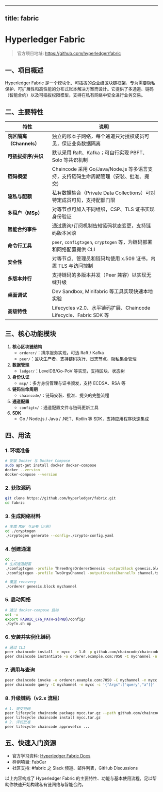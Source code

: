 
---
title: fabric
---

# Hyperledger Fabric

> 官方项目地址: <https://github.com/hyperledger/fabric>

## 一、项目概述  
Hyperledger Fabric 是一个模块化、可插拔的企业级区块链框架，专为需要隐私保护、可扩展性和高性能的分布式账本解决方案而设计。它提供了多通道、链码（智能合约）以及可插拔权限模型，支持在私有网络中安全进行业务交易。

## 二、主要特性  

| 特性 | 说明 |
|------|------|
| **院区隔离（Channels）** | 独立的账本子网络，每个通道只对授权成员可见，保证业务数据隔离 |
| **可插拔排序/共识** | 默认采用 Raft、Kafka；可自行实现 PBFT、Solo 等共识机制 |
| **链码模型** | Chaincode 采用 Go/Java/Node.js 等多语言支持，支持链码生命周期管理（安装、批准、提交) |
| **隐私与配额** | 私有数据集合（Private Data Collections）可对特定成员可见，支持配额门限 |
| **多租户（MSp）** | 对等节点可加入不同组织，CSP、TLS 证书实现身份验证 |
| **智能合约事件** | 通过质询/订阅机制告知链码状态变更，支持链码版本回滚 |
| **命令行工具** | `peer`, `configtxgen`, `cryptogen` 等，为链码部署和网络配置提供 CLI |
| **安全性** | 对等节点、管理员和链码均使用 x.509 证书，内置 TLS 与访问控制 |
| **多版本并行** | 支持链码的多版本并发（Peer 兼容）以实现无缝升级 |
| **桌面调试** | Dev Sandbox, Minifabric 等工具实现快速本地实验 |
| **高级特性** | Lifecycles v2.0、水平链码扩展、Chaincode Lifecycle、Fabric SDK 等 |

## 三、核心功能模块  

1. **核心区块链结构**  
   - `orderer/`：排序服务实现，可选 Raft / Kafka  
   - `peer/`：区块生产者，支持链码执行、日志节点、隐私集合管理  
2. **数据管理**  
   - `ledger/`：LevelDB/Go-PoV 等实现，支持区块、状态树  
3. **身份认证**  
   - `msp/`：多方身份管理与证书颁发，支持 ECDSA、RSA 等  
4. **链码生命周期**  
   - `chaincode/`：链码安装、批准、提交的完整流程  
5. **通道配置**  
   - `configtx/`：通道配置文件与链码更新工具  
6. **SDK**  
   - Go / Node.js / Java / .NET、Kotlin 等 SDK，支持应用程序快速集成  

## 四、用法

### 1. 环境准备  
```bash
# 安装 Docker 与 Docker Compose
sudo apt-get install docker docker-compose
docker --version
docker-compose --version
```

### 2. 获取源码  
```bash
git clone https://github.com/hyperledger/fabric.git
cd fabric
```

### 3. 生成网络材料  
```bash
# 生成 MSP 与证书（示例）
cd ./cryptogen
./cryptogen generate --config=./crypto-config.yaml
```

### 4. 创建通道  
```bash
cd ..
# 生成通道配置
./configtxgen -profile ThreeOrgsOrdererGenesis -outputBlock genesis.block
./configtxgen -profile TwoOrgsChannel -outputCreateChannelTx channel.tx -channelID mychannel

# 覆盖 recovery  
./orderer genesis.block mychannel
```

### 5. 启动网络  
```bash
# 通过 docker-compose 启动
set -x
export FABRIC_CFG_PATH=${PWD}/config/
./byfn.sh up
```

### 6. 安装并实例化链码  
```bash
# 通过 CLI
peer chaincode install -n mycc -v 1.0 -p github.com/chaincode/chaincode_example02/go
peer chaincode instantiate -o orderer.example.com:7050 -C mychannel -n mycc -v 1.0 -c '{"Args":["init","a","100","b","50"]}' -P "AND ('Org1.peer','Org2.peer')"
```

### 7. 调用与查询  
```bash
peer chaincode invoke -o orderer.example.com:7050 -C mychannel -n mycc -c '{"Args":["invoke","a","b","10"]}'
peer chaincode query -C mychannel -n mycc -c '{"Args":["query","a"]}'
```

### 8. 升级链码（v2.x 流程）  
```bash
# 1. 提交链码
peer lifecycle chaincode package mycc.tar.gz --path github.com/chaincode/chaincode_example02/go --lang golang --label mycc_1
peer lifecycle chaincode install mycc.tar.gz
# 2. 评议批准
peer lifecycle chaincode approvefcn ...
```

## 五、快速入门资源  

- 官方学习资料: [Hyperledger Fabric Docs](https://hyperledger-fabric.readthedocs.io/zh-cn/latest/index.html)  
- 样例项目: [FabCar](https://github.com/hyperledger/fabric-samples/tree/master/chaincode-go/example02)  
- 社区支持: #fabric 之 Slack 频道、邮件列表，GitHub Discussions  

以上内容构成了 Hyperledger Fabric 的主要特性、功能与基本使用流程，足以帮助你快速开始构建私有链网络与智能合约。